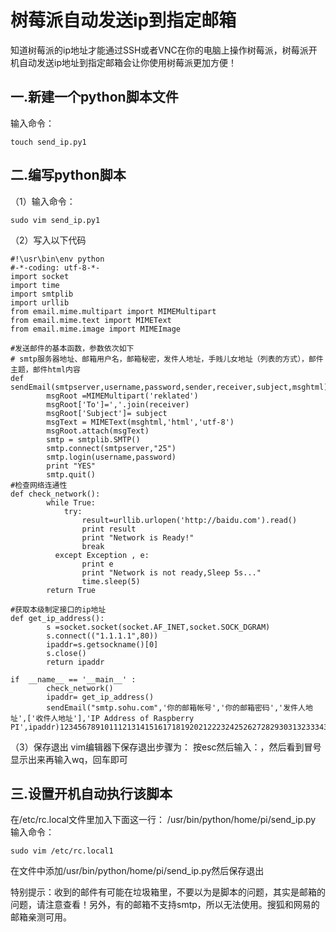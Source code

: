 # 树莓派自动发送ip到指定邮箱

知道树莓派的ip地址才能通过SSH或者VNC在你的电脑上操作树莓派，树莓派开机自动发送ip地址到指定邮箱会让你使用树莓派更加方便！

## 一.新建一个python脚本文件

输入命令：

```
touch send_ip.py1
```

## 二.编写python脚本

（1）输入命令：

```
sudo vim send_ip.py1
```

（2）写入以下代码

```
#!\usr\bin\env python
#-*-coding: utf-8-*-
import socket
import time
import smtplib
import urllib
from email.mime.multipart import MIMEMultipart
from email.mime.text import MIMEText
from email.mime.image import MIMEImage

#发送邮件的基本函数，参数依次如下
# smtp服务器地址、邮箱用户名，邮箱秘密，发件人地址，手贱儿女地址（列表的方式），邮件主题，邮件html内容
def sendEmail(smtpserver,username,password,sender,receiver,subject,msghtml):
        msgRoot =MIMEMultipart('reklated')
        msgRoot['To']=','.join(receiver)
        msgRoot['Subject']= subject
        msgText = MIMEText(msghtml,'html','utf-8')
        msgRoot.attach(msgText)
        smtp = smtplib.SMTP()
        smtp.connect(smtpserver,"25")
        smtp.login(username,password)
        print "YES"
        smtp.quit()
#检查网络连通性
def check_network():
        while True:
            try:
                result=urllib.urlopen('http://baidu.com').read()
                print result
                print "Network is Ready!"
                break
          except Exception , e:
                print e
                print "Network is not ready,Sleep 5s..."
                time.sleep(5)
        return True

#获取本级制定接口的ip地址
def get_ip_address():
        s =socket.socket(socket.AF_INET,socket.SOCK_DGRAM)
        s.connect(("1.1.1.1",80))
        ipaddr=s.getsockname()[0]
        s.close()
        return ipaddr

if  __name__ == '__main__' :
        check_network()
        ipaddr= get_ip_address()
        sendEmail("smtp.sohu.com",'你的邮箱帐号','你的邮箱密码','发件人地址',['收件人地址'],'IP Address of Raspberry PI',ipaddr)12345678910111213141516171819202122232425262728293031323334353637383940414243444546474849
```

（3）保存退出 
 vim编辑器下保存退出步骤为： 
 按esc然后输入：，然后看到冒号显示出来再输入wq，回车即可

## 三.设置开机自动执行该脚本

在/etc/rc.local文件里加入下面这一行： 
 /usr/bin/python/home/pi/send_ip.py 
 输入命令：

```
sudo vim /etc/rc.local1
```

在文件中添加/usr/bin/python/home/pi/send_ip.py然后保存退出

特别提示：收到的邮件有可能在垃圾箱里，不要以为是脚本的问题，其实是邮箱的问题，请注意查看！另外，有的邮箱不支持smtp，所以无法使用。搜狐和网易的邮箱亲测可用。